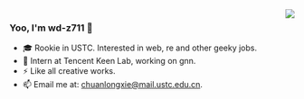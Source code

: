 <img align="right" src="https://github-readme-stats.vercel.app/api?username=WD-2711&show_icons=true&theme=radical"> 

### Yoo, I'm wd-z711 👋

- 🎓 Rookie in USTC. Interested in web, re and other geeky jobs.
- 🤔 Intern at Tencent Keen Lab, working on gnn.
- ⚡ Like all creative works.
- 📫 Email me at: [chuanlongxie@mail.ustc.edu.cn](mailto:chuanlongxie@mail.ustc.edu.cn).


<!-- [![WD-2711's GitHub stats](https://github-readme-stats.vercel.app/api?username=WD-2711&show_icons=true&theme=radical)](https://github.com/anuraghazra/github-readme-stats) -->

<!--
**WD-2711/WD-2711** is a ✨ _special_ ✨ repository because its `README.md` (this file) appears on your GitHub profile.

Here are some ideas to get you started:

- 🔭 I’m currently working on ...
- 🌱 I’m currently learning ...
- 👯 I’m looking to collaborate on ...
- 🤔 I’m looking for help with ...
- 💬 Ask me about ...
- 📫 How to reach me: ...
- 😄 Pronouns: ...
- ⚡ Fun fact: ...
-->
